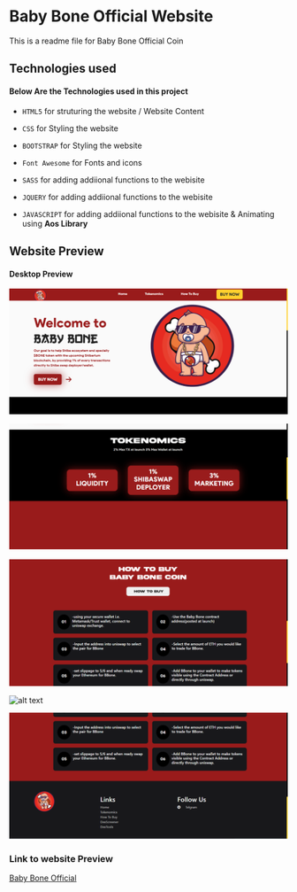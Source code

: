# Baby Bone Official Website

This is a readme file for Baby Bone Official Coin

## Technologies used

#### Below Are the Technologies used in this project

* `HTML5` for struturing the website / Website Content

* `CSS` for Styling the website 

* `BOOTSTRAP` for Styling the website 

* `Font Awesome` for Fonts and icons 

* `SASS` for adding addiional functions to the webisite

* `JQUERY` for adding addiional functions to the webisite

* `JAVASCRIPT` for adding addiional functions to the webisite & Animating using **Aos Library**

## Website Preview

#### Desktop Preview

![alt text](https://github.com/Arc9067/bone/blob/main/Screenshots/1.png?raw=true)

![alt text](https://github.com/Arc9067/bone/blob/main/Screenshots/2.png?raw=true)

![alt text](https://github.com/Arc9067/bone/blob/main/Screenshots/3.png?raw=true)

![alt text](https://github.com/Arc9067/bone/blob/main/Screenshots/4.png?raw=true)

![alt text](https://github.com/Arc9067/bone/blob/main/Screenshots/5.png?raw=true)



### Link to website Preview

[Baby Bone Official](https://babybone.space)



